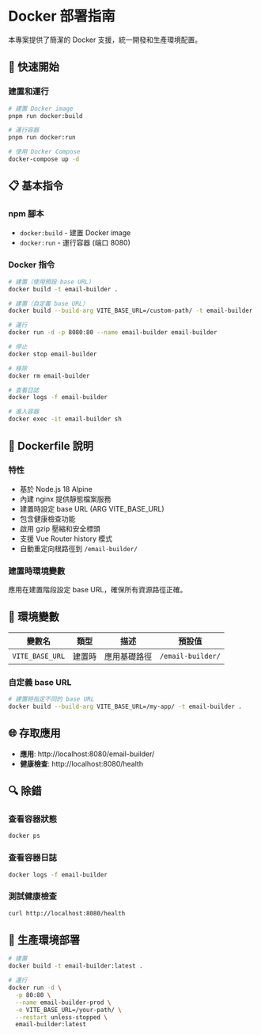 # Docker 部署指南

本專案提供了簡潔的 Docker 支援，統一開發和生產環境配置。

## 🚀 快速開始

### 建置和運行

```bash
# 建置 Docker image
pnpm run docker:build

# 運行容器
pnpm run docker:run

# 使用 Docker Compose
docker-compose up -d
```

## 📋 基本指令

### npm 腳本

- `docker:build` - 建置 Docker image
- `docker:run` - 運行容器 (端口 8080)

### Docker 指令

```bash
# 建置（使用預設 base URL）
docker build -t email-builder .

# 建置（自定義 base URL）
docker build --build-arg VITE_BASE_URL=/custom-path/ -t email-builder .

# 運行
docker run -d -p 8080:80 --name email-builder email-builder

# 停止
docker stop email-builder

# 移除
docker rm email-builder

# 查看日誌
docker logs -f email-builder

# 進入容器
docker exec -it email-builder sh
```

## 🐳 Dockerfile 說明

### 特性

- 基於 Node.js 18 Alpine
- 內建 nginx 提供靜態檔案服務
- 建置時設定 base URL (ARG VITE_BASE_URL)
- 包含健康檢查功能
- 啟用 gzip 壓縮和安全標頭
- 支援 Vue Router history 模式
- 自動重定向根路徑到 `/email-builder/`

### 建置時環境變數

應用在建置階段設定 base URL，確保所有資源路徑正確。

## 🔧 環境變數

| 變數名          | 類型   | 描述         | 預設值            |
| --------------- | ------ | ------------ | ----------------- |
| `VITE_BASE_URL` | 建置時 | 應用基礎路徑 | `/email-builder/` |

### 自定義 base URL

```bash
# 建置時指定不同的 base URL
docker build --build-arg VITE_BASE_URL=/my-app/ -t email-builder .
```

## 🌐 存取應用

- **應用**: http://localhost:8080/email-builder/
- **健康檢查**: http://localhost:8080/health

## 🔍 除錯

### 查看容器狀態

```bash
docker ps
```

### 查看容器日誌

```bash
docker logs -f email-builder
```

### 測試健康檢查

```bash
curl http://localhost:8080/health
```

## 🚀 生產環境部署

```bash
# 建置
docker build -t email-builder:latest .

# 運行
docker run -d \
  -p 80:80 \
  --name email-builder-prod \
  -e VITE_BASE_URL=/your-path/ \
  --restart unless-stopped \
  email-builder:latest
```
